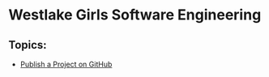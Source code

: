 # Westlake Girls Software Engineering

## Topics:

- [Publish a Project on GitHub](/topics/publish-a-project-on-github.md)
